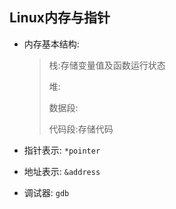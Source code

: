 ## Linux内存与指针

- 内存基本结构:

  > 栈:存储变量值及函数运行状态
  >
  > 堆:
  >
  > 数据段:
  >
  > 代码段:存储代码
  
- 指针表示:  `*pointer`

- 地址表示:  `&address`

- 调试器:  `gdb`